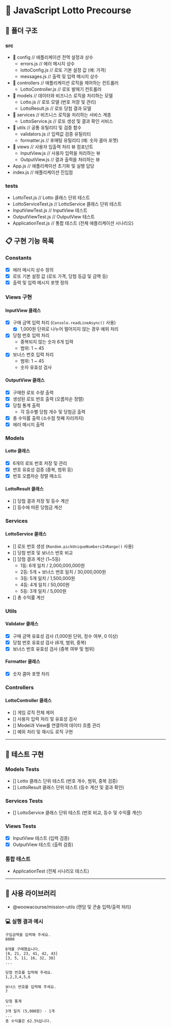 # 🎰 JavaScript Lotto Precourse

## 📂 폴더 구조

### src
- 📂 config // 애플리케이션 전역 설정과 상수
  - errors.js // 에러 메시지 상수
  - lottoConfig.js // 로또 기본 설정 값 (예: 가격)
  - messages.js // 출력 및 입력 메시지 상수
- 📂 controllers // 애플리케이션 로직을 제어하는 컨트롤러
  - LottoController.js // 로또 발매기 컨트롤러
- 📂 models // 데이터와 비즈니스 로직을 처리하는 모델
  - Lotto.js // 로또 모델 (번호 저장 및 관리)
  - LottoResult.js // 로또 당첨 결과 모델
- 📂 services // 비즈니스 로직을 처리하는 서비스 계층
  - LottoService.js // 로또 생성 및 결과 확인 서비스
- 📂 utils // 공통 유틸리티 및 검증 함수
  - validators.js // 입력값 검증 유틸리티
  - formatter.js // 포매팅 유틸리티 (예: 숫자 콤마 포맷)
- 📂 views // 사용자 입출력 처리 뷰 컴포넌트
  - InputView.js // 사용자 입력을 처리하는 뷰
  - OutputView.js // 결과 출력을 처리하는 뷰
- App.js // 애플리케이션 초기화 및 실행 담당
- index.js // 애플리케이션 진입점

### tests
- LottoTest.js // Lotto 클래스 단위 테스트
- LottoServiceTest.js // LottoService 클래스 단위 테스트
- InputViewTest.js // InputView 테스트
- OutputViewTest.js // OutputView 테스트
- ApplicationTest.js // 통합 테스트 (전체 애플리케이션 시나리오)


## 📋 구현 기능 목록

### Constants

- [x] 에러 메시지 상수 정의
- [x] 로또 기본 설정 값 (로또 가격, 당첨 등급 및 금액 등)
- [x] 출력 및 입력 메시지 포맷 정의

### Views 구현

#### InputView 클래스

- [x] 구매 금액 입력 처리 (`Console.readLineAsync()` 사용)
  - [x] 1,000원 단위로 나누어 떨어지지 않는 경우 예외 처리
- [x] 당첨 번호 입력 처리
  - 중복되지 않는 숫자 6개 입력
  - 범위: 1 ~ 45
- [x] 보너스 번호 입력 처리
  - 범위: 1 ~ 45
  - 숫자 유효성 검사

#### OutputView 클래스

- [x] 구매한 로또 수량 출력
- [x] 생성된 로또 번호 출력 (오름차순 정렬)
- [x] 당첨 통계 출력
  - 각 등수별 당첨 개수 및 당첨금 출력
- [x] 총 수익률 출력 (소수점 첫째 자리까지)
- [x] 에러 메시지 출력

### Models

#### Lotto 클래스

- [x] 6개의 로또 번호 저장 및 관리
- [x] 번호 유효성 검증 (중복, 범위 등)
- [x] 번호 오름차순 정렬 메소드

#### LottoResult 클래스

- [] 당첨 결과 저장 및 등수 계산
- [] 등수에 따른 당첨금 계산

### Services

#### LottoService 클래스

- [] 로또 번호 생성 (`Random.pickUniqueNumbersInRange()` 사용)
- [] 당첨 번호 및 보너스 번호 비교
- [] 당첨 결과 계산 (1~5등)
  - 1등: 6개 일치 / 2,000,000,000원
  - 2등: 5개 + 보너스 번호 일치 / 30,000,000원
  - 3등: 5개 일치 / 1,500,000원
  - 4등: 4개 일치 / 50,000원
  - 5등: 3개 일치 / 5,000원
- [] 총 수익률 계산

### Utils

#### Validator 클래스

- [x] 구매 금액 유효성 검사 (1,000원 단위, 정수 여부, 0 이상)
- [x] 당첨 번호 유효성 검사 (6개, 범위, 중복)
- [x] 보너스 번호 유효성 검사 (중복 여부 및 범위)

#### Formatter 클래스

- [x] 숫자 콤마 포맷 처리

### Controllers

#### LottoController 클래스

- [] 게임 로직 전체 제어
- [] 사용자 입력 처리 및 유효성 검사
- [] Model과 View를 연결하여 데이터 흐름 관리
- [] 예외 처리 및 재시도 로직 구현

---

## 🧪 테스트 구현

### Models Tests

- [] Lotto 클래스 단위 테스트 (번호 개수, 범위, 중복 검증)
- [] LottoResult 클래스 단위 테스트 (등수 계산 및 결과 확인)

### Services Tests

- [] LottoService 클래스 단위 테스트 (번호 비교, 등수 및 수익률 계산)

### Views Tests

- [x] InputView 테스트 (입력 검증)
- [x] OutputView 테스트 (출력 검증)

### 통합 테스트

- ApplicationTest (전체 시나리오 테스트)

---

## 🔧 사용 라이브러리

- @woowacourse/mission-utils (랜덤 및 콘솔 입력/출력 처리)


### 💻 실행 결과 예시

```
구입금액을 입력해 주세요.
8000

8개를 구매했습니다.
[8, 21, 23, 41, 42, 43]
[3, 5, 11, 16, 32, 38]
...

당첨 번호를 입력해 주세요.
1,2,3,4,5,6

보너스 번호를 입력해 주세요.
7

당첨 통계
---
3개 일치 (5,000원) - 1개
...
총 수익률은 62.5%입니다.
```